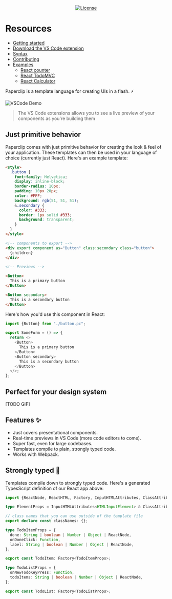 <!-- most important stuff up top -->

<p align="center">
  <!--a href="https://circleci.com/gh/paperclip/vue/tree/dev">
    <img src="https://img.shields.io/circleci/project/github/paperclip/paperclip/dev.svg" alt="Build Status">
  </a-->
  <a href="https://www.npmjs.com/package/paperclip">
    <img src="https://img.shields.io/npm/l/paperclip.svg" alt="License">
  </a>
  <!-- TODO: change to chat.paperclip.dev -->
  <!--a href="https://discord.gg/H6wEVtd">
    <img src="https://img.shields.io/badge/chat-on%20discord-7289da.svg" alt="Chat">
  </a-->
</p>

# Resources

- [Getting started](./documentation/Getting%20Started)
- [Download the VS Code extension](https://marketplace.visualstudio.com/items?itemName=crcn.paperclip-vscode-extension)
- [Syntax](./documentation/Syntax)
- [Contributing](./documentation/Contributing)
- [Examples](./examples)
  - [React counter](./examples/react-counter)
  - [React TodoMVC](./examples/react-todomvc)
  - [React Calculator](./examples/react-calculator)

<!--

Notes:

- need to express that it's lightweight
- no compiler

-->

Paperclip is a template language for creating UIs in a flash. ⚡️

<!-- No more juggling between the coding & debugging in the browser. Paperclip provides tooling that allows  -->

<!-- Tooling is provided that brings a real-time preview of your application directly into your code editor. -->

<!-- Paperclip is a template language that runs while you're writing in it, so you can see a preview of exactly what you're creating in real-time. -->

<!-- No more wasted time juggling between the browser & code! -->


<!-- Paperclip code runs while you're writing it, so you never have to leave the IDE. UI files also compile down directly to React code. -->

<!-- Write your UIs and see a live preview of them directly within your IDE. Paperclip templates also compile to React code, so you can use them in your React app.  -->

<!-- Paperclip runs while you're writing it, so you never have to leave the IDE. UI files also compile down directly to React code.  -->

<!-- Paperclip code runs while you're writing it, so you can build features more quickly. UIs also compile down to application code, so you can use Paperclip in your existing codebase (currently React). -->


<!-- _See_ UIs that you're creating in real-time, directly within your code editor. Designed to integrate with your existing codebase (currently just React for now). -->

<!--
Templates are also designed to compile down to your application framework of choice (currently only React).
-->

<!-- 
_See_ UIs that you're creating in real-time, directly within your code editor. Paperclip comes with primitive UI behavior that allows you to setup the _bones_ UI 

-->

<!-- Paperclip comes with a runtime for VSCode that shows you a preview of UIs as  -->


<!--  that runs _while_ you write in it, and compiles down to application code in the framework of your choice. -->

![VSCode Demo](https://user-images.githubusercontent.com/757408/75412579-f0965200-58f0-11ea-8043-76a0b0ec1a08.gif)

> The VS Code extensions allows you to see a live preview of your components as you're building them

## Just primitive behavior

<!-- My biggest problem with UI development over the years has been the _speed_ of creating them. It's a time sink, especially as applications get bigger. And because user interface development is such as iterative process, waiting around for UIs to reload can be a real problem for productivity. -->

Paperclip comes with just primitive behavior for creating the look & feel of your application. These templates can then be used in your language of choice (currently just React). Here's an example template:

```html
<style> 
  .button {
    font-family: Helvetica;
    display: inline-block;
    border-radius: 10px;
    padding: 10px 20px;
    color: #FFF;
    background: rgb(51, 51, 51);
    &.secondary {
      color: #333;
      border: 1px solid #333;
      background: transparent;
    }
  }
</style>

<!-- components to export -->
<div export component as="Button" class:secondary class="button">
  {children}
</div>

<!-- Previews -->

<Button>
  This is a primary button
</Button>

<Button secondary>
  This is a secondary button
</Button>
```

Here's how you'd use this component in React:

```typescript
import {Button} from "./button.pc";

export SomeForm = () => {
  return <>
    <Button>
      This is a primary button
    </Button>
    <Button secondary>
      This is a secondary button
    </Button>
  </>;
};
```

## Perfect for your design system

[TODO GIF]

<!-- 
Paperclip provides a lightweight approach for creating presentational components. It's not intended to replace code, but instead allow you to focus on the just the basic construction of your user interfaces, without the heaviness that an _entire_ application brings. This allows Paperclip to be fast, and _remain_ fast as your project grows in size.  -->

<!-- #### Goals

- Quicker feedback loop between writing code & seeing UI, thus helping you code faster.
- Provide safety around building user interfaces, especially for large projects. This is helped with type safety, and visual regression tooling. 
- Have a platform & language agnostic approach for building user interfaces.  -->

<!-- #### Non-goals

- Turring-completeness. Paperclip will only provide features for expressing_ user interfaces that can be used in code. -->

## Features ✨

- Just covers presentational components.
- Real-time previews in VS Code (more code editors to come).
- Super fast, even for large codebases. 
- Templates compile to plain, strongly typed code.
- Works with Webpack.

<!-- 
As you might have noticed, Paperclip just exports building blocks for your component. All of the logic remains in your application code, so you don't have to worry about  -->

## Strongly typed 🦺

Templates compile down to strongly typed code. Here's a generated TypesScript definition of our React app above:

```typescript
import {ReactNode, ReactHTML, Factory, InputHTMLAttributes, ClassAttributes} from "react";

type ElementProps = InputHTMLAttributes<HTMLInputElement> & ClassAttributes<HTMLInputElement>;

// class names that you can use outside of the template file
export declare const classNames: {};

type TodoItemProps = {
  done: String | boolean | Number | Object | ReactNode,
  onDoneClick: Function,
  label: String | boolean | Number | Object | ReactNode,
};

export const TodoItem: Factory<TodoItemProps>;

type TodoListProps = {
  onNewTodoKeyPress: Function,
  todoItems: String | boolean | Number | Object | ReactNode,
};

export const TodoList: Factory<TodoListProps>;
```

<!-- ### What makes Paperclip special?

Paperclip's syntax allows you to express _most_ of you user interface in a "dumb" way. -->


<!-- The current process around developing UIs is incredibly slow, especially as codebases scale. Paperclip was created -->


<!--UI development is a bit slow & inneficient, especially as projects scale, and code complexity kicks in. So I developed Paperclip to be a lightweight, and fast alternative for creating UIs that helps get the job done faster. 

The template language is limited -->

<!--

Points:

- lightwight
- bones of the UI

-->


<!--
## Roadmap 🌄

This is just the beginning! Here are just a few planned features:

- Minimal setup automated visual regression testing. Just plug in your Paperclip files.
- More compiler targets: Ruby, PHP, VueJS, AngularJS, and others.
- More code editor integrations: Sublime, Atom.
- More visual tooling in the preview, so you can make visual changes directly.
- Preview against different browsers directly within your code editor.
-->
